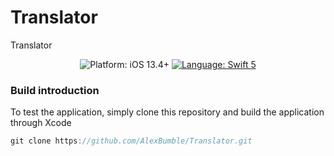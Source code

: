 # Translator
Translator

<p align="center">
    <img src="https://img.shields.io/badge/platform-iOS%208%2B-blue.svg?style=flat" alt="Platform: iOS 13.4+"/>
    <a href="https://developer.apple.com/swift"><img src="https://img.shields.io/badge/language-swift%203-4BC51D.svg?style=flat" alt="Language: Swift 5" /></a>
</p>

### Build introduction

To test the application, simply clone this repository and build the application through Xcode

```swift
git clone https://github.com/AlexBumble/Translator.git
```
